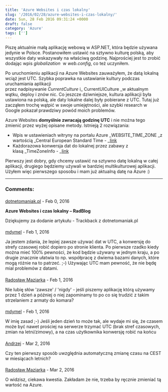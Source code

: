 ```yaml
---
title: 'Azure Websites i czas lokalny'
slug: '/2016/02/28/azure-websites-i-czas-lokalny/'
date: Sun, 28 Feb 2016 09:31:24 +0000
draft: false
category: 'Azure'
tags: ['']
---
```


Piszę aktualnie małą aplikację webową w ASP.NET, która będzie używana jedynie w Polsce. Postanowiłem ustawić na sztywno kulturę polską, aby wszystkie daty wskazywały na właściwą godzinę. Najprościej jest to zrobić dodając wpis _globalization_  w _web.config_, co też uczyniłem.

Po uruchomieniu aplikacji na Azure Websites zauważyłem, że datą lokalną wciąż jest UTC. Szybka poprawka na ustawianie kultury podczas uruchamiania aplikacji przez nadpisywanie _CurrentCulture_ i_ CurrentUICulture _w aktualnym wątku, deploy i znów nic. Co jeszcze dziwniejsze, kultura aplikacji była ustawiona na polską, ale daty lokalne dalej były pobierane z UTC. Tutaj już zacząłem trochę wątpić w swoje umiejętności, ale szybki research w Google pokazał prawdziwy powód moich problemów.

Azure Websites **domyślnie zwracają godzinę UTC** i nie można tego zmienić przez wyżej opisane metody. Istnieją 2 rozwiązania:

*   Wpis w ustawieniach witryny na portalu Azure _WEBSITE\_TIME\_ZONE _z wartością _Central European Standard Time - _[link](http://blogs.msdn.com/b/tomholl/archive/2015/04/07/changing-the-server-time-zone-on-azure-web-apps.aspx)
*   Każdorazowa konwersja dat do lokalnej przez zabawy z klasą _TimeZoneInfo - _[link](http://blogs.msdn.com/b/waws/archive/2014/08/05/get-the-local-server-time-for-your-azure-web-site.aspx)

Pierwszy jest dobry, gdy chcemy ustawić na sztywno datę lokalną w całej aplikacji, drugiego będziemy używali w bardziej multikulturowej aplikacji. Użyłem więc pierwszego sposobu i mam już aktualną datę na Azure :)

---
### Comments:
#### 
[dotnetomaniak.pl](http://dotnetomaniak.pl/Azure-Websites-i-czas-lokalny-RadBlog "") - <time datetime="2016-02-28 15:52:30">Feb 0, 2016</time>

**Azure Websites i czas lokalny – RadBlog**

Dziękujemy za dodanie artykułu - Trackback z dotnetomaniak.pl
#### 
[mdymel](http://dymel.pl "michal+disqus@dymel.pl") - <time datetime="2016-02-29 04:36:00">Feb 1, 2016</time>

Ja jestem zdania, że lepiej zawsze używać dat w UTC, a konwersję do strefy czasowej robić dopiero po stronie klienta. Po pierwsze rzadko kiedy można mieć 100% pewności, że kod będzie używany w jednym kraju, a po drugie znacznie ułatwia to np. współpracę z dwiema bazami danych, które mogą różnie na to patrzeć. ;-) Używając UTC mam pewność, że nie będę mial problemów z datami.
#### 
[Radosław Maziarka]( "maziarka.radoslaw@outlook.com") - <time datetime="2016-02-29 14:53:00">Feb 1, 2016</time>

Nie lubię słów 'zawsze' / 'nigdy' - jeśli piszemy aplikację którą używamy przez 1 dzień a później o niej zapominamy to po co się trudzić z takim strzelaniem z armaty do komara?
#### 
[mdymel](http://dymel.pl "michal+disqus@dymel.pl") - <time datetime="2016-02-29 16:31:00">Feb 1, 2016</time>

W imię zasad ;-) Jeśli jeden dzień to może tak, ale wydaje mi się, że czasem może być nawet prościej na serwerze trzymać UTC (brak stref czasowych, zmian na letni/zimowy), a na czas użytkownika konwersję robić na końcu
#### 
[Andrzej]( "lo4c25@wp.pl") - <time datetime="2016-03-01 08:28:00">Mar 2, 2016</time>

Czy ten pierwszy sposób uwzględnia automatyczną zmianę czasu na CEST w miesiącach letnich?
#### 
[Radosław Maziarka]( "maziarka.radoslaw@outlook.com") - <time datetime="2016-03-01 09:05:00">Mar 2, 2016</time>

O widzisz, ciekawa kwestia. Zakładam że nie, trzeba by ręcznie zmieniać tą wartość na Azure.
